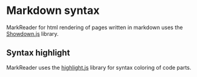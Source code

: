# Markdown syntax

MarkReader for html rendering of pages written in markdown uses the [Showdown.js](http://showdownjs.com/) library.



## Syntax highlight

MarkReader uses the [highlight.js](https://highlightjs.org/) library for syntax coloring of code parts.



